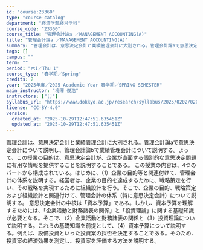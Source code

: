 ```yaml
---
id: "course:23360"
type: "course-catalog"
department: "経済学部経営学科"
course_code: "23360"
course_title: "管理会計論a ／MANAGEMENT ACCOUNTING(A)"
title: "管理会計論a ／MANAGEMENT ACCOUNTING(A)"
summary: "管理会計は、意思決定会計と業績管理会計に大別される。管理会計論aで意思決定会計について説明し、管理会計論bで業績管理会計について説明する。よって、この授業の目的は、意思決定会計が、企業が直面する個別的な意思決定問題に有用な情報を提供すること…"
tags: []
campus: ""
term: ""
period: "木1／Thu 1"
course_type: "春学期／Spring"
credits: 2
year: "2025年度／2025 Academic Year 春学期／SPRING SEMESTER"
main_instructor: "梅澤 俊浩"
instructors: ["[]"]
syllabus_url: "https://www.dokkyo.ac.jp/research/syllabus/2025/0202/0202_23360_ja_JP.html"
license: "CC-BY-4.0"
version:
  created_at: "2025-10-29T12:47:51.635451Z"
  updated_at: "2025-10-29T12:47:51.635451Z"
---
```

管理会計は、意思決定会計と業績管理会計に大別される。管理会計論aで意思決定会計について説明し、管理会計論bで業績管理会計について説明する。よって、この授業の目的は、意思決定会計が、企業が直面する個別的な意思決定問題に有用な情報を提供することを説明することである。 この授業の内容は、4つのパートから構成されている。はじめに、（1）企業の目的等と関連付けて、管理会計の体系を説明する。経営者は、企業の目的を達成するために、戦略策定を行い、その戦略を実現するために組織設計を行う。そこで、企業の目的、戦略策定および組織設計と関連付けて、管理会計の体系（特に意思決定会計）について説明する。 意思決定会計の中核は「資本予算」である。しかし、資本予算を理解するためには、「企業活動と財務諸表の関係」と「投資理論」に関する基礎知識が必要となる。そこで、（2）企業活動と財務諸表の関係と（3）投資理論について説明する。これらの基礎知識を前提として、（4）資本予算について説明する。例えば、設備投資といった投資案の採否を決定することである。そのため、投資案の経済効果を測定し、投資案を評価する方法を説明する。
